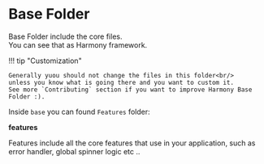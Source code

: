 # Base Folder

Base Folder include the core files.<br/>
You can see that as Harmony framework.

!!! tip "Customization"
    
    Generally yuou should not change the files in this folder<br/>
    unless you know what is going there and you want to custom it.
    See more `Contributing` section if you want to improve Harmony Base Folder :).
    
Inside `base` you can found `Features` folder:


**features**

Features include all the core features that use in your application, such as error handler, global spinner logic etc ..
